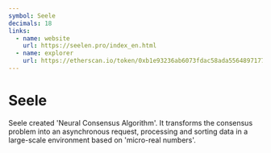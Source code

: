 ```yaml
---
symbol: Seele
decimals: 18
links:
  - name: website
    url: https://seelen.pro/index_en.html
  - name: explorer
    url: https://etherscan.io/token/0xb1e93236ab6073fdac58ada5564897177d4bcc43
---
```


# Seele

Seele created 'Neural Consensus Algorithm'. It transforms the consensus problem into an asynchronous request, processing and sorting data in a large-scale environment based on 'micro-real numbers'.
